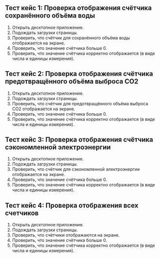 

## Тест кейс 1: Проверка отображения счётчика сохранённого объёма воды

1. Открыть десктопное приложение.
2. Подождать загрузки страницы.
3. Проверить, что счётчик для сохранённого объёма воды отображается на экране.
4. Проверить, что значение счётчика больше 0.
5. Проверить, что значение счётчика корректно отображается (в виде числа и единицы измерения).


## Тест кейс 2: Проверка отображения счётчика предотвращённого объёма выброса CO2

1. Открыть десктопное приложение.
2. Подождать загрузки страницы.
3. Проверить, что счётчик для предотвращённого объёма выброса CO2 отображается на экране.
4. Проверить, что значение счётчика больше 0.
5. Проверить, что значение счётчика корректно отображается (в виде числа и единицы измерения).


## Тест кейс 3: Проверка отображения счётчика сэкономленной электроэнергии

1. Открыть десктопное приложение.
2. Подождать загрузки страницы.
3. Проверить, что счётчик для сэкономленной электроэнергии отображается на экране.
4. Проверить, что значение счётчика больше 0.
5. Проверить, что значение счётчика корректно отображается (в виде числа и единицы измерения).


## Тест кейс 4: Проверка отображения всех счетчиков

1. Открыть десктопное приложение.
2. Подождать загрузки страницы.
3. Проверить, что счётчики отображаются на экране.
4. Проверить, что значение счётчика больше 0.
5. Проверить, что значение счётчика корректно отображается (в виде числа и единицы измерения).

